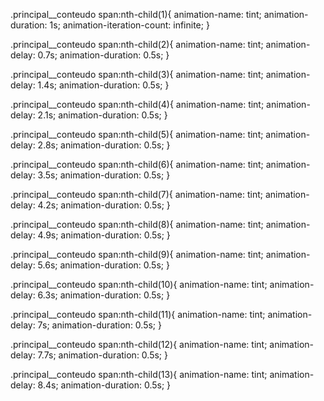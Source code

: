 .principal__conteudo span:nth-child(1){
    animation-name: tint;
    animation-duration: 1s;
    animation-iteration-count: infinite;
}

.principal__conteudo span:nth-child(2){
    animation-name: tint;
    animation-delay: 0.7s;
    animation-duration: 0.5s;
}

.principal__conteudo span:nth-child(3){
    animation-name: tint;
    animation-delay: 1.4s;
    animation-duration: 0.5s;
}

.principal__conteudo span:nth-child(4){
    animation-name: tint;
    animation-delay: 2.1s;
    animation-duration: 0.5s;
}

.principal__conteudo span:nth-child(5){
    animation-name: tint;
    animation-delay: 2.8s;
    animation-duration: 0.5s;
}

.principal__conteudo span:nth-child(6){
    animation-name: tint;
    animation-delay: 3.5s;
    animation-duration: 0.5s;
}

.principal__conteudo span:nth-child(7){
    animation-name: tint;
    animation-delay: 4.2s;
    animation-duration: 0.5s;
}

.principal__conteudo span:nth-child(8){
    animation-name: tint;
    animation-delay: 4.9s;
    animation-duration: 0.5s;
}

.principal__conteudo span:nth-child(9){
    animation-name: tint;
    animation-delay: 5.6s;
    animation-duration: 0.5s;
}

.principal__conteudo span:nth-child(10){
    animation-name: tint;
    animation-delay: 6.3s;
    animation-duration: 0.5s;
}

.principal__conteudo span:nth-child(11){
    animation-name: tint;
    animation-delay: 7s;
    animation-duration: 0.5s;
}

.principal__conteudo span:nth-child(12){
    animation-name: tint;
    animation-delay: 7.7s;
    animation-duration: 0.5s;
}

.principal__conteudo span:nth-child(13){
    animation-name: tint;
    animation-delay: 8.4s;
    animation-duration: 0.5s;
}
